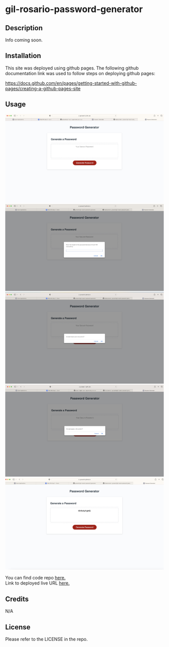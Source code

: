 # gil-rosario-password-generator
## Description

Info coming soon.


## Installation

This site was deployed using github pages. 
The following github documentation link was used to follow steps on deploying github pages: 

https://docs.github.com/en/pages/getting-started-with-github-pages/creating-a-github-pages-site


## Usage



![Alt text]("../../assets/password-gen-main-page.jpg)
![Alt tect]("../../assets/password-gen-character-length-prompt.jpg)
![Alt tect]("../../assets/password-gen-special-chara-prompt.jpg)
![Alt tect]("../../assets/password-gen-special-chara-prompt2.jpg)
![Alt tect]("../../assets/generated-password.jpg)

You can find code repo [here.](https://github.com/grosario1/gil-rosario-password-generator) \
Link to deployed live URL [here.](https://grosario1.github.io/gil-rosario-password-generator/)

## Credits

N/A

## License

Please refer to the LICENSE in the repo.
